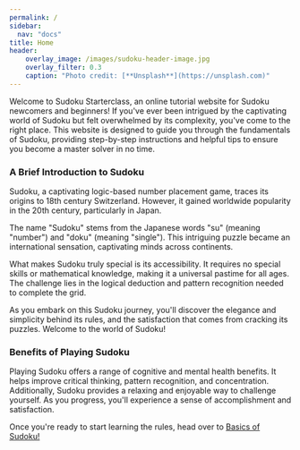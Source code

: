 ```yaml
---
permalink: /
sidebar:
  nav: "docs"
title: Home
header:
    overlay_image: /images/sudoku-header-image.jpg
    overlay_filter: 0.3
    caption: "Photo credit: [**Unsplash**](https://unsplash.com)"
---
```

Welcome to Sudoku Starterclass, an online tutorial website for Sudoku newcomers and beginners! If you've ever been intrigued by the captivating world of Sudoku but felt overwhelmed by its complexity, you've come to the right place. This website is designed to guide you through the fundamentals of Sudoku, providing step-by-step instructions and helpful tips to ensure you become a master solver in no time.
### A Brief Introduction to Sudoku
Sudoku, a captivating logic-based number placement game, traces its origins to 18th century Switzerland. However, it gained worldwide popularity in the 20th century, particularly in Japan.

The name "Sudoku" stems from the Japanese words "su" (meaning "number") and "doku" (meaning "single"). This intriguing puzzle became an international sensation, captivating minds across continents.

What makes Sudoku truly special is its accessibility. It requires no special skills or mathematical knowledge, making it a universal pastime for all ages. The challenge lies in the logical deduction and pattern recognition needed to complete the grid.

As you embark on this Sudoku journey, you'll discover the elegance and simplicity behind its rules, and the satisfaction that comes from cracking its puzzles. Welcome to the world of Sudoku!
### Benefits of Playing Sudoku
Playing Sudoku offers a range of cognitive and mental health benefits. It helps improve critical thinking, pattern recognition, and concentration. Additionally, Sudoku provides a relaxing and enjoyable way to challenge yourself. As you progress, you'll experience a sense of accomplishment and satisfaction.

Once you're ready to start learning the rules, head over to [Basics of Sudoku!](https://p-lemonish.github.io/Sudoku-Starterclass/basics)
